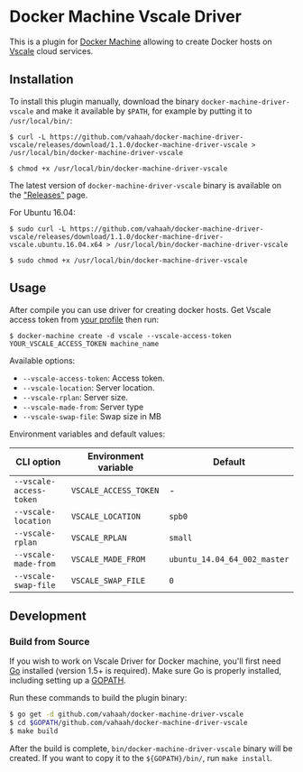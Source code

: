 # Docker Machine Vscale Driver

This is a plugin for [Docker Machine](https://docs.docker.com/machine/) allowing
to create Docker hosts on [Vscale]( http://vscale.io ) cloud services.

## Installation

To install this plugin manually, download the binary `docker-machine-driver-vscale`
and  make it available by `$PATH`, for example by putting it to `/usr/local/bin/`:

```console
$ curl -L https://github.com/vahaah/docker-machine-driver-vscale/releases/download/1.1.0/docker-machine-driver-vscale > /usr/local/bin/docker-machine-driver-vscale

$ chmod +x /usr/local/bin/docker-machine-driver-vscale
```

The latest version of `docker-machine-driver-vscale` binary is available on
the ["Releases"](https://github.com/vahaah/docker-machine-driver-vscale/releases) page.

For Ubuntu 16.04:

```console
$ sudo curl -L https://github.com/vahaah/docker-machine-driver-vscale/releases/download/1.1.0/docker-machine-driver-vscale.ubuntu.16.04.x64 > /usr/local/bin/docker-machine-driver-vscale

$ sudo chmod +x /usr/local/bin/docker-machine-driver-vscale
```

## Usage

After compile you can use driver for creating docker hosts.
Get Vscale access token from [your profile](https://vscale.io/panel/settings/tokens/) then run:

```console
$ docker-machine create -d vscale --vscale-access-token YOUR_VSCALE_ACCESS_TOKEN machine_name
```

Available options:

 - `--vscale-access-token`: Access token.
 - `--vscale-location`: Server location.
 - `--vscale-rplan`: Server size.
 - `--vscale-made-from`: Server type
 - `--vscale-swap-file`: Swap size in MB

Environment variables and default values:

| CLI option                    | Environment variable        | Default                     |
|-------------------------------|-----------------------------|-----------------------------|
| `--vscale-access-token`       | `VSCALE_ACCESS_TOKEN`       | -                           |
| `--vscale-location`           | `VSCALE_LOCATION`           | `spb0`                      |
| `--vscale-rplan`              | `VSCALE_RPLAN`              | `small`                     |
| `--vscale-made-from`          | `VSCALE_MADE_FROM`          | `ubuntu_14.04_64_002_master`|
| `--vscale-swap-file`          | `VSCALE_SWAP_FILE`          | `0`                         |

## Development

### Build from Source
If you wish to work on Vscale Driver for Docker machine, you'll first need
[Go](http://www.golang.org) installed (version 1.5+ is required).
Make sure Go is properly installed, including setting up a [GOPATH](http://golang.org/doc/code.html#GOPATH).

Run these commands to build the plugin binary:

```bash
$ go get -d github.com/vahaah/docker-machine-driver-vscale
$ cd $GOPATH/github.com/vahaah/docker-machine-driver-vscale
$ make build
```

After the build is complete, `bin/docker-machine-driver-vscale` binary will
be created. If you want to copy it to the `${GOPATH}/bin/`, run `make install`.

